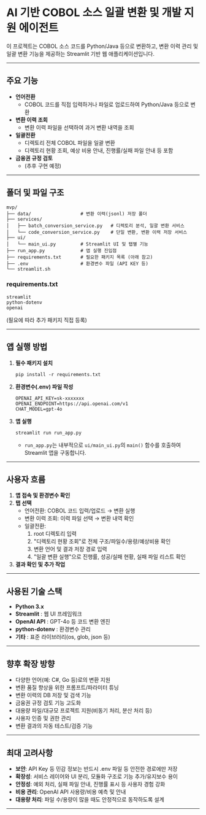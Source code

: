 # AI 기반 COBOL 소스 일괄 변환 및 개발 지원 에이전트

이 프로젝트는 COBOL 소스 코드를 Python/Java 등으로 변환하고, 변환 이력 관리 및 일괄 변환 기능을 제공하는 Streamlit 기반 웹 애플리케이션입니다.

---

## 주요 기능

- **언어전환**  
  - COBOL 코드를 직접 입력하거나 파일로 업로드하여 Python/Java 등으로 변환
- **변환 이력 조회**  
  - 변환 이력 파일을 선택하여 과거 변환 내역을 조회
- **일괄전환**  
  - 디렉토리 전체 COBOL 파일을 일괄 변환  
  - 디렉토리 현황 조회, 예상 비용 안내, 진행률/실패 파일 안내 등 포함
- **금융권 규정 검토**  
  - (추후 구현 예정)

---

## 폴더 및 파일 구조

```
mvp/
├── data/                  # 변환 이력(jsonl) 저장 폴더
├── services/
│   ├── batch_conversion_service.py   # 디렉토리 분석, 일괄 변환 서비스
│   └── code_conversion_service.py    # 단일 변환, 변환 이력 저장 서비스
├── ui/
│   └── main_ui.py         # Streamlit UI 및 탭별 기능
├── run_app.py             # 앱 실행 진입점
├── requirements.txt       # 필요한 패키지 목록 (아래 참고)
├── .env                   # 환경변수 파일 (API KEY 등)
└── streamlit.sh
```

### requirements.txt
```
streamlit
python-dotenv
openai
```
(필요에 따라 추가 패키지 직접 등록)

---

## 앱 실행 방법

1. **필수 패키지 설치**
    ```
    pip install -r requirements.txt
    ```

2. **환경변수(.env) 파일 작성**
    ```
    OPENAI_API_KEY=sk-xxxxxxx
    OPENAI_ENDPOINT=https://api.openai.com/v1
    CHAT_MODEL=gpt-4o
    ```

3. **앱 실행**
    ```
    streamlit run run_app.py
    ```
    - `run_app.py`는 내부적으로 `ui/main_ui.py`의 `main()` 함수를 호출하여 Streamlit 앱을 구동합니다.

---

## 사용자 흐름

1. **앱 접속 및 환경변수 확인**
2. **탭 선택**
    - 언어전환: COBOL 코드 입력/업로드 → 변환 실행
    - 변환 이력 조회: 이력 파일 선택 → 변환 내역 확인
    - 일괄전환:  
        1. root 디렉토리 입력  
        2. "디렉토리 현황 조회"로 전체 구조/파일수/용량/예상비용 확인  
        3. 변환 언어 및 결과 저장 경로 입력  
        4. "일괄 변환 실행"으로 진행률, 성공/실패 현황, 실패 파일 리스트 확인
3. **결과 확인 및 추가 작업**

---

## 사용된 기술 스택

- **Python 3.x**
- **Streamlit** : 웹 UI 프레임워크
- **OpenAI API** : GPT-4o 등 코드 변환 엔진
- **python-dotenv** : 환경변수 관리
- **기타** : 표준 라이브러리(os, glob, json 등)

---

## 향후 확장 방향

- 다양한 언어(예: C#, Go 등)로의 변환 지원
- 변환 품질 향상을 위한 프롬프트/파라미터 튜닝
- 변환 이력의 DB 저장 및 검색 기능
- 금융권 규정 검토 기능 고도화
- 대용량 파일/대규모 프로젝트 지원(비동기 처리, 분산 처리 등)
- 사용자 인증 및 권한 관리
- 변환 결과의 자동 테스트/검증 기능

---

## 최대 고려사항

- **보안**: API Key 등 민감 정보는 반드시 .env 파일 등 안전한 경로에만 저장
- **확장성**: 서비스 레이어와 UI 분리, 모듈화 구조로 기능 추가/유지보수 용이
- **안정성**: 예외 처리, 실패 파일 안내, 진행률 표시 등 사용자 경험 강화
- **비용 관리**: OpenAI API 사용량/비용 예측 및 안내
- **대용량 처리**: 파일 수/용량이 많을 때도 안정적으로 동작하도록 설계

---
